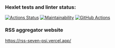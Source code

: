 ### Hexlet tests and linter status:
[![Actions Status](https://github.com/Julia-Tisa/frontend-project-11/workflows/hexlet-check/badge.svg)](https://github.com/Julia-Tisa/frontend-project-11/actions)
[![Maintainability](https://api.codeclimate.com/v1/badges/0d39bc423d030713b57a/maintainability)](https://codeclimate.com/github/Julia-Tisa/frontend-project-11/maintainability)
[![GitHub Actions](https://github.com/Julia-Tisa/frontend-project-11/actions/workflows/github-actions.yml/badge.svg)](https://github.com/Julia-Tisa/frontend-project-11/actions/workflows/github-actions.yml)
### RSS aggregator website
https://rss-seven-psi.vercel.app/